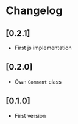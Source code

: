 # Changelog

## [0.2.1]
- First js implementation

## [0.2.0]
- Own `Comment` class

## [0.1.0]
- First version
